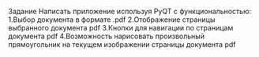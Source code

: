 Задание
Написать приложение используя PyQT с функциональностью:
  1.Выбор документа в формате .pdf
  2.Отображение страницы выбранного документа pdf
  3.Кнопки для навигации по страницам документа pdf
  4.Возможность нарисовать произвольный прямоугольник на текущем изображении страницы документа pdf 
